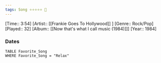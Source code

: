 ```yaml
---
tags: Song ⭐⭐⭐⭐⭐ 💛
---
```

[Time:: 3:54]
[Artist:: [[Frankie Goes To Hollywood]] ]
[Genre:: Rock/Pop]
[Played:: 32]
[Album:: [[Now that's what I call music (1984)]]]
[Year:: 1984]
### Dates
````dataview
TABLE Favorite_Song
WHERE Favorite_Song = "Relax"
````
